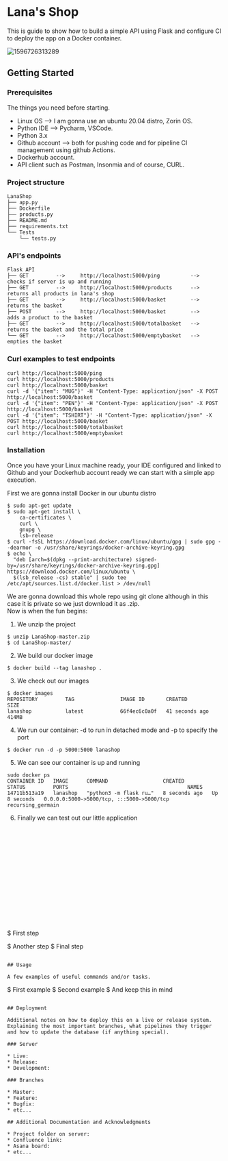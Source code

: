 # Lana's Shop
This is guide to show how to build a simple API using Flask and configure CI to deploy the app on a Docker container.

![1596726313289](https://user-images.githubusercontent.com/97754610/149635896-75c064af-ea96-43c1-b481-e1ab8b463dad.jpg)

## Getting Started

### Prerequisites

The things you need before starting.
* Linux OS --> I am gonna use an ubuntu 20.04 distro, Zorin OS.
* Python IDE --> Pycharm, VSCode.
* Python 3.x
* Github account --> both for pushing code and for pipeline CI management using github Actions.
* Dockerhub account.
* API client such as Postman, Insonmia and of course, CURL.

### Project structure
```
LanaShop
├── app.py
├── Dockerfile
├── products.py
├── README.md
├── requirements.txt
└── Tests
    └── tests.py
```

### API's endpoints
```
Flask API
├── GET         -->     http://localhost:5000/ping          -->      checks if server is up and running
├── GET         -->     http://localhost:5000/products      -->      returns all products in lana's shop
├── GET         -->     http://localhost:5000/basket        -->      returns the basket
├── POST        -->     http://localhost:5000/basket        -->      adds a product to the basket
├── GET         -->     http://localhost:5000/totalbasket   -->      returns the basket and the total price
└── GET         -->     http://localhost:5000/emptybasket   -->      empties the basket   
```
### Curl examples to test endpoints
```
curl http://localhost:5000/ping
curl http://localhost:5000/products
curl http://localhost:5000/basket
curl -d '{"item": "MUG"}' -H "Content-Type: application/json" -X POST http://localhost:5000/basket
curl -d '{"item": "PEN"}' -H "Content-Type: application/json" -X POST http://localhost:5000/basket
curl -d '{"item": "TSHIRT"}' -H "Content-Type: application/json" -X POST http://localhost:5000/basket
curl http://localhost:5000/totalbasket
curl http://localhost:5000/emptybasket
```


### Installation
Once you have your Linux machine ready, your IDE configured and linked to Github and your Dockerhub account ready we can start with a simple app execution.

First we are gonna install Docker in our ubuntu distro
```
$ sudo apt-get update
$ sudo apt-get install \
    ca-certificates \
    curl \
    gnupg \
    lsb-release
$ curl -fsSL https://download.docker.com/linux/ubuntu/gpg | sudo gpg --dearmor -o /usr/share/keyrings/docker-archive-keyring.gpg
$ echo \
  "deb [arch=$(dpkg --print-architecture) signed-by=/usr/share/keyrings/docker-archive-keyring.gpg] https://download.docker.com/linux/ubuntu \
  $(lsb_release -cs) stable" | sudo tee /etc/apt/sources.list.d/docker.list > /dev/null
```
We are gonna download this whole repo using git clone although in this case it is private so we just download it as .zip.<br/>
Now is when the fun begins:<br/>
1) We unzip the project
```
$ unzip LanaShop-master.zip
$ cd LanaShop-master/
```
2) We build our docker image
```
$ docker build --tag lanashop .
```
3) We check out our images
```
$ docker images
REPOSITORY         TAG               IMAGE ID       CREATED          SIZE
lanashop           latest            66f4ec6c0a0f   41 seconds ago   414MB
```
4) We run our container: -d to run in detached mode and -p to specify the port
```
$ docker run -d -p 5000:5000 lanashop
```
5) We can see our container is up and running
```
sudo docker ps
CONTAINER ID   IMAGE      COMMAND                  CREATED         STATUS         PORTS                                       NAMES
14711b513a19   lanashop   "python3 -m flask ru…"   8 seconds ago   Up 8 seconds   0.0.0.0:5000->5000/tcp, :::5000->5000/tcp   recursing_germain
```
6) Finally we can test out our little application
```

















```
$ First step

$ Another step
$ Final step
```

## Usage

A few examples of useful commands and/or tasks.

```
$ First example
$ Second example
$ And keep this in mind
```

## Deployment

Additional notes on how to deploy this on a live or release system. Explaining the most important branches, what pipelines they trigger and how to update the database (if anything special).

### Server

* Live:
* Release:
* Development:

### Branches

* Master:
* Feature:
* Bugfix:
* etc...

## Additional Documentation and Acknowledgments

* Project folder on server:
* Confluence link:
* Asana board:
* etc...
